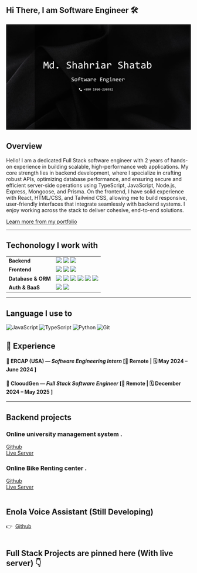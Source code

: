 ## Hi There, I am Software Engineer 🛠️ 

![Me](./images/card2.jpg)
 

 ## Overview

 <p>
  Hello! I am a dedicated Full Stack software engineer with 2 years of hands-on experience in building scalable, high-performance web applications. My core strength lies in backend development, where I specialize in crafting robust APIs, optimizing database performance, and ensuring secure and efficient server-side operations using TypeScript, JavaScript, Node.js, Express, Mongoose, and Prisma. On the frontend, I have solid experience with React, HTML/CSS, and Tailwind CSS, allowing me to build responsive, user-friendly interfaces that integrate seamlessly with backend systems. I enjoy working across the stack to deliver cohesive, end-to-end solutions.

   <a href="https://portfolio-rouge-rho-16.vercel.app/" target="_blank">Learn more from my portfolio</a> 
 </p>

---

 ## Techonology I work with

<div>
<table> <tr> <td><strong>Backend</strong></td> <td> <img src="https://img.shields.io/badge/Node.js-339933?style=for-the-badge&logo=node.js&logoColor=white" /> <img src="https://img.shields.io/badge/NestJS-E0234E?style=for-the-badge&logo=nestjs&logoColor=white" /> <img src="https://img.shields.io/badge/Express.js-000000?style=for-the-badge&logo=express&logoColor=white" /> </td> </tr> <tr> <td><strong>Frontend</strong></td> <td> <img src="https://img.shields.io/badge/React-20232A?style=for-the-badge&logo=react&logoColor=61DAFB" /> <img src="https://img.shields.io/badge/Next.js-000000?style=for-the-badge&logo=next.js&logoColor=white" /> <img src="https://img.shields.io/badge/TailwindCSS-38B2AC?style=for-the-badge&logo=tailwind-css&logoColor=white" /> </td> </tr> <tr> <td><strong>Database & ORM</strong></td> <td> <img src="https://img.shields.io/badge/MongoDB-4EA94B?style=for-the-badge&logo=mongodb&logoColor=white" /> <img src="https://img.shields.io/badge/PostgreSQL-336791?style=for-the-badge&logo=postgresql&logoColor=white" /> <img src="https://img.shields.io/badge/Prisma-2D3748?style=for-the-badge&logo=prisma&logoColor=white" /> <img src="https://img.shields.io/badge/Mongoose-880000?style=for-the-badge&logoColor=white" /> <img src="https://img.shields.io/badge/TypeORM-CB3837?style=for-the-badge&logo=typeorm&logoColor=white" /> <img src="https://img.shields.io/badge/Knex.js-FFDB4D?style=for-the-badge&logoColor=black" /> </td> </tr> <tr> <td><strong>Auth & BaaS</strong></td> <td> <img src="https://img.shields.io/badge/Firebase-FFCA28?style=for-the-badge&logo=firebase&logoColor=black" /> <img src="https://img.shields.io/badge/Supabase-3ECF8E?style=for-the-badge&logo=supabase&logoColor=white" /> </td> </tr> </table>
 </div>

---

## Language I use to


![JavaScript](https://img.shields.io/badge/JavaScript-F7DF1E?style=for-the-badge&logo=javascript&logoColor=black)
![TypeScript](https://img.shields.io/badge/TypeScript-007ACC?style=for-the-badge&logo=typescript&logoColor=white)
![Python](https://img.shields.io/badge/Python-3776AB?style=for-the-badge&logo=python&logoColor=white)
![Git](https://img.shields.io/badge/Git-F05032?style=for-the-badge&logo=git&logoColor=white)

## 💼 Experience

#### 🏢 ERCAP (USA) — *Software Engineering Intern*   [📍 Remote | 🗓️ May 2024 – June 2024 ] 

#### 🏢 ClooudGen — *Full Stack Software Engineer*   [📍 Remote | 🗓️ December 2024 – May 2025  ]

---

## Backend projects 

### Online university management system  .
<div>
    <a href="https://github.com/Shatab99/Student-University-With-TS.git">Github</a></br>
    <a href="https://student-university-with-ts.vercel.app/">Live Server</a>
</div>

### Online Bike Renting center .

<div>
    <a href="https://github.com/Shatab99/Bike-service-ts.git">Github</a> </br>
    <a href="https://riding-bike.vercel.app/">Live Server</a></br>
</div>
<div>
    </br>
</div>

## Enola Voice Assistant (Still Developing) 

<div>
    👉&nbsp;&nbsp;<a href="https://github.com/Shatab99/Enola-Voice-assistant.git">Github</a> </br>
</div>
<div>
    </br>
</div>

## Full Stack Projects are pinned here (With live server) 👇 
